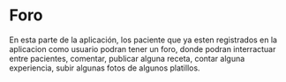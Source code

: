 # Foro

En esta parte de la aplicación, los paciente que ya esten registrados en la aplicacion como usuario podran tener un foro, donde podran interractuar entre pacientes, comentar, publicar alguna receta, contar alguna experiencia, subir algunas fotos de algunos platillos.